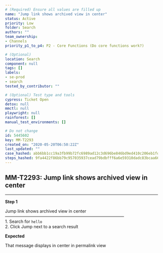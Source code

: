 ```yaml
---
# (Required) Ensure all values are filled up
name: "Jump link shows archived view in center"
status: Active
priority: Low
folder: Search
authors: ""
team_ownership: 
- Channels
priority_p1_to_p4: P2 - Core Functions (Do core functions work?)

# (Optional)
location: Search
component: null
tags: []
labels: 
- se-prod
- search
tested_by_contributor: ""

# (Optional) Test type and tools
cypress: Ticket Open
detox: null
mmctl: null
playwright: null
rainforest: []
manual_test_environments: []

# Do not change
id: 5445602
key: MM-T2293
created_on: "2020-05-20T06:50:22Z"
last_updated: ""
case_hashed: abb6bb1cc19a3fb99b72fc6989ad12c3d696be846bd9ed410c206eb1fd8d52d55411d9700b9c501e546e2240465a5061
steps_hashed: 9fa4422f86bb79c957035937cead79bdbfff6a6e59310dadc83bcaa66db4b227d46faf6cba6644e933b9e96830b87fac
---
```


<!-- (Auto-generated) Based on frontmatter's "key" and "name" -->

## MM-T2293: Jump link shows archived view in center

---

**Step 1**

Jump link shows archived view in center\
————————————————————————————\
1\. Search for `hello`\
2\. Click Jump next to a search result

**Expected**

That message displays in center in permalink view
